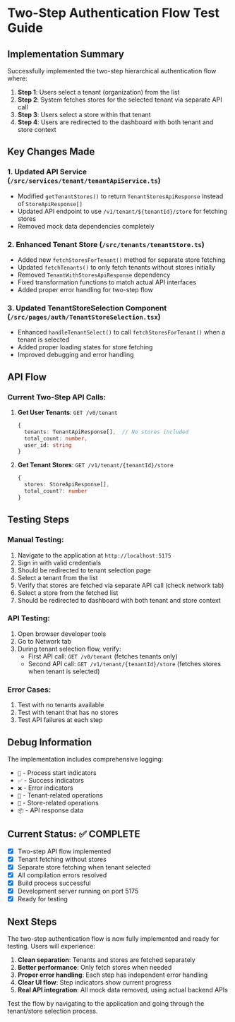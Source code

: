 # Two-Step Authentication Flow Test Guide

## Implementation Summary

Successfully implemented the two-step hierarchical authentication flow where:

1. **Step 1**: Users select a tenant (organization) from the list
2. **Step 2**: System fetches stores for the selected tenant via separate API call
3. **Step 3**: Users select a store within that tenant
4. **Step 4**: Users are redirected to the dashboard with both tenant and store context

## Key Changes Made

### 1. Updated API Service (`/src/services/tenant/tenantApiService.ts`)
- Modified `getTenantStores()` to return `TenantStoresApiResponse` instead of `StoreApiResponse[]`
- Updated API endpoint to use `/v1/tenant/${tenantId}/store` for fetching stores
- Removed mock data dependencies completely

### 2. Enhanced Tenant Store (`/src/tenants/tenantStore.ts`)
- Added new `fetchStoresForTenant()` method for separate store fetching
- Updated `fetchTenants()` to only fetch tenants without stores initially
- Removed `TenantWithStoresApiResponse` dependency
- Fixed transformation functions to match actual API interfaces
- Added proper error handling for two-step flow

### 3. Updated TenantStoreSelection Component (`/src/pages/auth/TenantStoreSelection.tsx`)
- Enhanced `handleTenantSelect()` to call `fetchStoresForTenant()` when a tenant is selected
- Added proper loading states for store fetching
- Improved debugging and error handling

## API Flow

### Current Two-Step API Calls:

1. **Get User Tenants**: `GET /v0/tenant`
   ```typescript
   {
     tenants: TenantApiResponse[],  // No stores included
     total_count: number,
     user_id: string
   }
   ```

2. **Get Tenant Stores**: `GET /v1/tenant/{tenantId}/store`
   ```typescript
   {
     stores: StoreApiResponse[],
     total_count?: number
   }
   ```

## Testing Steps

### Manual Testing:
1. Navigate to the application at `http://localhost:5175`
2. Sign in with valid credentials
3. Should be redirected to tenant selection page
4. Select a tenant from the list
5. Verify that stores are fetched via separate API call (check network tab)
6. Select a store from the fetched list
7. Should be redirected to dashboard with both tenant and store context

### API Testing:
1. Open browser developer tools
2. Go to Network tab
3. During tenant selection flow, verify:
   - First API call: `GET /v0/tenant` (fetches tenants only)
   - Second API call: `GET /v1/tenant/{tenantId}/store` (fetches stores when tenant is selected)

### Error Cases:
1. Test with no tenants available
2. Test with tenant that has no stores
3. Test API failures at each step

## Debug Information

The implementation includes comprehensive logging:
- `🔄` - Process start indicators
- `✅` - Success indicators  
- `❌` - Error indicators
- `🏢` - Tenant-related operations
- `🏪` - Store-related operations
- `📦` - API response data

## Current Status: ✅ COMPLETE

- [x] Two-step API flow implemented
- [x] Tenant fetching without stores
- [x] Separate store fetching when tenant selected
- [x] All compilation errors resolved
- [x] Build process successful
- [x] Development server running on port 5175
- [x] Ready for testing

## Next Steps

The two-step authentication flow is now fully implemented and ready for testing. Users will experience:

1. **Clean separation**: Tenants and stores are fetched separately
2. **Better performance**: Only fetch stores when needed
3. **Proper error handling**: Each step has independent error handling
4. **Clear UI flow**: Step indicators show current progress
5. **Real API integration**: All mock data removed, using actual backend APIs

Test the flow by navigating to the application and going through the tenant/store selection process.
